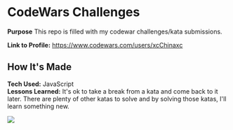 # CodeWars Challenges
**Purpose** This repo is filled with my codewar challenges/kata submissions.

**Link to Profile:** https://www.codewars.com/users/xcChinaxc

## How It's Made
**Tech Used:** JavaScript <br />
**Lessons Learned:** It's ok to take a break from a kata and come back to it later. There are plenty of other katas to solve and by solving those katas, I'll learn something new.

![](https://www.codewars.com/users/xcChinaxc/badges/large)
